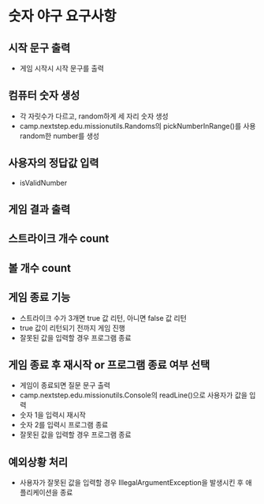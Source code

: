 # 숫자 야구 요구사항

## 시작 문구 출력
 - 게임 시작시 시작 문구를 출력

## 컴퓨터 숫자 생성
 - 각 자릿수가 다르고, random하게 세 자리 숫자 생성
 - camp.nextstep.edu.missionutils.Randoms의 pickNumberInRange()를 사용 random한 number를 생성

## 사용자의 정답값 입력
 - isValidNumber 

## 게임 결과 출력

## 스트라이크 개수 count

## 볼 개수 count

## 게임 종료 기능
 - 스트라이크 수가 3개면 true 값 리턴, 아니면 false 값 리턴
 - true 값이 리턴되기 전까지 게임 진행
 - 잘못된 값을 입력할 경우 프로그램 종료

## 게임 종료 후 재시작 or 프로그램 종료 여부 선택
 - 게임이 종료되면 질문 문구 출력
 - camp.nextstep.edu.missionutils.Console의 readLine()으로 사용자가 값을 입력
 - 숫자 1을 입력시 재시작
 - 숫자 2를 입력시 프로그램 종료
 - 잘못된 값을 입력할 경우 프로그램 종료

## 예외상황 처리

 - 사용자가 잘못된 값을 입력할 경우 IllegalArgumentException을 발생시킨 후 애플리케이션을 종료
